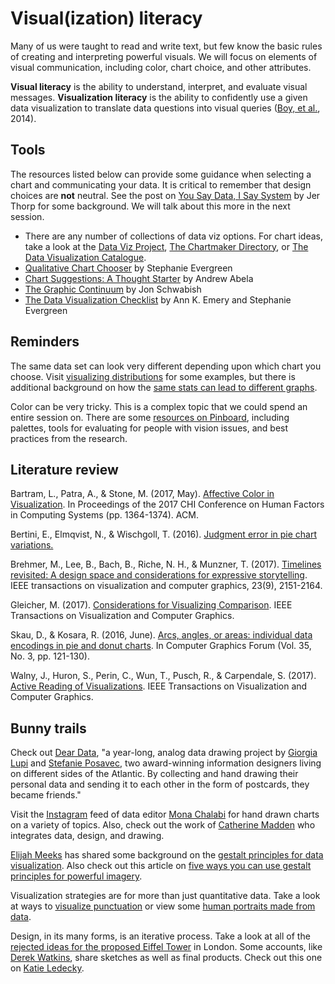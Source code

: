# Visual(ization) literacy #

Many of us were taught to read and write text, but few know the basic rules of creating and interpreting powerful visuals. We will focus on elements of visual communication, including color, chart choice, and other attributes. 

**Visual literacy** is the ability to understand, interpret, and evaluate visual messages. **Visualization literacy** is the ability to confidently use a given data visualization to translate data questions into visual queries ([Boy, et al.](https://hal.inria.fr/hal-01027582/document), 2014).

## Tools ##
The resources listed below can provide some guidance when selecting a chart and communicating your data. It is critical to remember that design choices are **not** neutral. See the post on [You Say Data, I Say System](https://hackernoon.com/you-say-data-i-say-system-54e84aa7a421) by Jer Thorp for some background. We will talk about this more in the next session.

* There are any number of collections of data viz options. For chart ideas, take a look at the [Data Viz Project](http://datavizproject.com), [The Chartmaker Directory](http://chartmaker.visualisingdata.com/), or [The Data Visualization Catalogue](http://www.datavizcatalogue.com/).
* [Qualitative Chart Chooser](http://stephanieevergreen.com/wp-content/uploads/2016/11/Qualitative-Chooser-2.0.pdf) by Stephanie Evergreen
* [Chart Suggestions: A Thought Starter](http://extremepresentation.typepad.com/files/choosing-a-good-chart-09.pdf) by Andrew Abela
* [The Graphic Continuum](https://policyviz.com/2014/09/09/graphic-continuum/) by Jon Schwabish
* [The Data Visualization Checklist](http://annkemery.com/wp-content/uploads/2016/10/DataVizChecklist_May2016.pdf) by Ann K. Emery and Stephanie Evergreen

## Reminders ##
The same data set can look very different depending upon which chart you choose. Visit [visualizing distributions](http://www.darkhorseanalytics.com/blog/visualizing-distributions-30) for some examples, but there is additional background on how the [same stats can lead to different graphs](https://www.autodeskresearch.com/publications/samestats). 

Color can be very tricky. This is a complex topic that we could spend an entire session on. There are some [resources on Pinboard](https://pinboard.in/u:tlricherson/t:color), including palettes, tools for evaluating for people with vision issues, and best practices from the research.

## Literature review ##
Bartram, L., Patra, A., & Stone, M. (2017, May). [Affective Color in Visualization](https://research.tableau.com/sites/default/files/Affective%20Color%20CHI%202017.pdf). In Proceedings of the 2017 CHI Conference on Human Factors in Computing Systems (pp. 1364-1374). ACM.

Bertini, E., Elmqvist, N., & Wischgoll, T. (2016). [Judgment error in pie chart variations.](https://pdfs.semanticscholar.org/0274/813eabbb43b625f085735dfbce5031d726bf.pdf)

Brehmer, M., Lee, B., Bach, B., Riche, N. H., & Munzner, T. (2017). [Timelines revisited: A design space and considerations for expressive storytelling](https://timelinesrevisited.github.io/). IEEE transactions on visualization and computer graphics, 23(9), 2151-2164.

Gleicher, M. (2017). [Considerations for Visualizing Comparison](https://graphics.cs.wisc.edu/Papers/2018/Gle18/viscomp.pdf). IEEE Transactions on Visualization and Computer Graphics.

Skau, D., & Kosara, R. (2016, June). [Arcs, angles, or areas: individual data encodings in pie and donut charts](https://research.tableau.com/sites/default/files/Skau-EuroVis-2016.pdf). In Computer Graphics Forum (Vol. 35, No. 3, pp. 121-130).

Walny, J., Huron, S., Perin, C., Wun, T., Pusch, R., & Carpendale, S. (2017). [Active Reading of Visualizations](http://ieeexplore.ieee.org/abstract/document/8017606/?reload=true). IEEE Transactions on Visualization and Computer Graphics.

## Bunny trails ##
Check out [Dear Data](http://www.dear-data.com/theproject), "a year-long, analog data drawing project by [Giorgia Lupi](https://twitter.com/giorgialupi) and [Stefanie Posavec](https://twitter.com/stefpos), two award-winning information designers living on different sides of the Atlantic. By collecting and hand drawing their personal data and sending it to each other in the form of postcards, they became friends."

Visit the [Instagram](https://www.instagram.com/monachalabi/) feed of data editor [Mona Chalabi](https://twitter.com/MonaChalabi) for hand drawn charts on a variety of topics. Also, check out the work of [Catherine Madden](https://twitter.com/catmule) who integrates data, design, and drawing.

[Elijah Meeks](https://twitter.com/Elijah_Meeks) has shared some background on the [gestalt principles for data visualization](https://emeeks.github.io/gestaltdataviz/section1.html). Also check out this article on [five ways you can use gestalt principles for powerful imagery](https://www.neurosciencemarketing.com/blog/articles/gestalt-principles.htm).

Visualization strategies are for more than just quantitative data. Take a look at ways to [visualize punctuation](https://www.vox.com/2016/2/17/11036614/punctuation-visualization) or view some [human portraits made from data](https://www.ted.com/talks/r_luke_dubois_insightful_human_portraits_made_from_data).

Design, in its many forms, is an iterative process. Take a look at all of the [rejected ideas for the proposed Eiffel Tower](https://imgur.com/gallery/REJKP6z) in London. Some accounts, like [Derek Watkins](https://twitter.com/dwtkns), share sketches as well as final products. Check out this one on [Katie Ledecky](https://twitter.com/dwtkns/status/764290847185702912).
